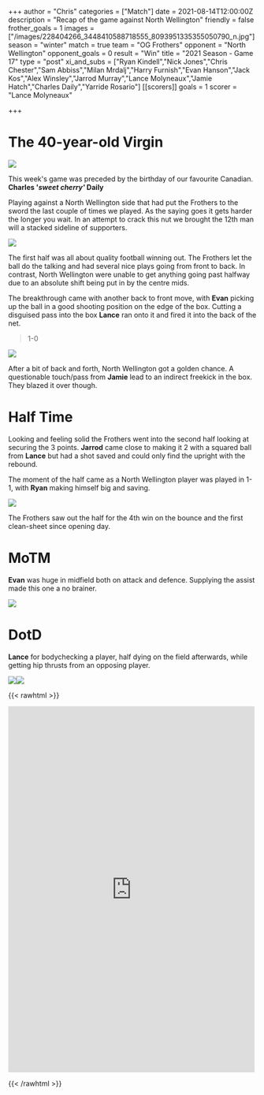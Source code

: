 +++
author = "Chris"
categories = ["Match"]
date = 2021-08-14T12:00:00Z
description = "Recap of the game against North Wellington"
friendly = false
frother_goals = 1
images = ["/images/228404266_3448410588718555_8093951335355050790_n.jpg"]
season = "winter"
match = true
team = "OG Frothers"
opponent = "North Wellington"
opponent_goals = 0
result = "Win"
title = "2021 Season - Game 17"
type = "post"
xi_and_subs = ["Ryan Kindell","Nick Jones","Chris Chester","Sam Abbiss","Milan Mrdalj","Harry Furnish","Evan Hanson","Jack Kos","Alex Winsley","Jarrod Murray","Lance Molyneaux","Jamie Hatch","Charles Daily","Yarride Rosario"]
[[scorers]]
goals = 1
scorer = "Lance Molyneaux"

+++
# The 40-year-old Virgin

![](/images/231572515_3448411075385173_1883059002136618240_n2.jpg)

This week's game was preceded by the birthday of our favourite Canadian. **Charles '_sweet cherry'_ Daily**

Playing against a North Wellington side that had put the Frothers to the sword the last couple of times we played. As the saying goes it gets harder the longer you wait. In an attempt to crack this nut we brought the 12th man will a stacked sideline of supporters.

![](/images/234238725_3448410942051853_6803641609959776404_n.jpg)

The first half was all about quality football winning out. The Frothers let the ball do the talking and had several nice plays going from front to back. In contrast, North Wellington were unable to get anything going past halfway due to an absolute shift being put in by the centre mids.

The breakthrough came with another back to front move, with **Evan** picking up the ball in a good shooting position on the edge of the box. Cutting a disguised pass into the box **Lance** ran onto it and fired it into the back of the net.

> 1-0

![](/images/228404266_3448410588718555_8093951335355050790_n.jpg)

After a bit of back and forth, North Wellington got a golden chance. A questionable touch/pass from **Jamie** lead to an indirect freekick in the box. They blazed it over though.

# Half Time

Looking and feeling solid the Frothers went into the second half looking at securing the 3 points. **Jarrod** came close to making it 2 with a squared ball from **Lance** but had a shot saved and could only find the upright with the rebound.

The moment of the half came as a North Wellington player was played in 1-1, with **Ryan** making himself big and saving.

![](/images/229625294_3448410852051862_1085233877423894392_n.jpg)

The Frothers saw out the half for the 4th win on the bounce and the first clean-sheet since opening day.

# MoTM

**Evan** was huge in midfield both on attack and defence. Supplying the assist made this one a no brainer.

![](/images/232736343_3448411055385175_2743766731549244629_n.jpg)

# DotD

**Lance** for bodychecking a player, half dying on the field afterwards, while getting hip thrusts from an opposing player.

![](/images/231844227_3448411262051821_4418176728637211093_n2.jpg)![](/images/231572515_3448411075385173_1883059002136618240_n-1.jpg)

{{< rawhtml >}} <div class="row"> <iframe src="https://www.facebook.com/plugins/post.php?href=https%3A%2F%2Fwww.facebook.com%2FNZSundayFootball%2Fposts%2F3448412895384991&show_text=true&width=500" width="500" height="743" style="border:none;overflow:hidden" scrolling="no" frameborder="0" allowfullscreen="true" allow="autoplay; clipboard-write; encrypted-media; picture-in-picture; web-share"></iframe> </div>

{{< /rawhtml >}}
